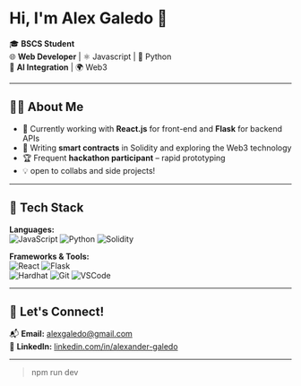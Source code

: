 # Hi, I'm Alex Galedo 👋

🎓 **BSCS Student**  
🌐 **Web Developer** | ⚛️ Javascript | 🐍 Python  
🧠 **AI Integration** | 🌍 Web3

---

## 👨‍💻 About Me

- 🔧 Currently working with **React.js** for front-end and **Flask** for backend APIs
- 🔗 Writing **smart contracts** in Solidity and exploring the Web3 technology
- 🏆 Frequent **hackathon participant** – rapid prototyping 
- 💡 open to collabs and side projects!

---

## 🚀 Tech Stack

**Languages:**  
![JavaScript](https://img.shields.io/badge/-JavaScript-black?style=flat-square&logo=javascript) 
![Python](https://img.shields.io/badge/-Python-black?style=flat-square&logo=python) 
![Solidity](https://img.shields.io/badge/-Solidity-black?style=flat-square&logo=solidity)

**Frameworks & Tools:**  
![React](https://img.shields.io/badge/-React-black?style=flat-square&logo=react) 
![Flask](https://img.shields.io/badge/-Flask-black?style=flat-square&logo=flask)  
![Hardhat](https://img.shields.io/badge/-Hardhat-black?style=flat-square&logo=ethereum)
![Git](https://img.shields.io/badge/-Git-black?style=flat-square&logo=git)
![VSCode](https://img.shields.io/badge/-VSCode-black?style=flat-square&logo=visual-studio-code)

---

## 🤝 Let's Connect!

📬 **Email:** [alexgaledo@gmail.com](mailto:alexgaledo@gmail.com)  
🔗 **LinkedIn:** [linkedin.com/in/alexander-galedo](https://www.linkedin.com/in/alexander-galedo)

---


> npm run dev
